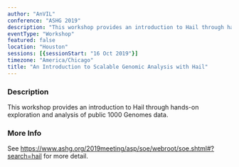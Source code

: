 ```yaml
---
author: "AnVIL"
conference: "ASHG 2019"
description: "This workshop provides an introduction to Hail through hands-on exploration and analysis of public 1000 Genomes data."
eventType: "Workshop"
featured: false
location: "Houston"
sessions: [{sessionStart: "16 Oct 2019"}]
timezone: "America/Chicago"
title: "An Introduction to Scalable Genomic Analysis with Hail"
---
```


<event-hero></event-hero>

### Description
This workshop provides an introduction to Hail through hands-on exploration and analysis of public 1000 Genomes data.

### More Info
See https://www.ashg.org/2019meeting/asp/soe/webroot/soe.shtml#?search=hail for more detail.
